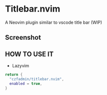 # Titlebar.nvim

A Neovim plugin similar to vscode title bar (WIP)

## Screenshot

## HOW TO USE IT

- Lazyvim

```lua
return {
  "czfadmin/titlebar.nvim",
  enabled = true,
}
```

```

```
